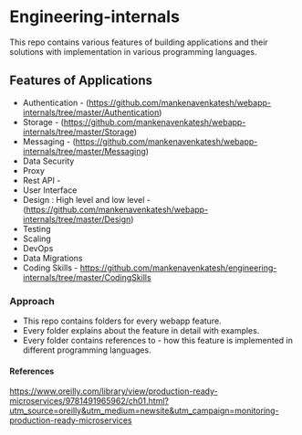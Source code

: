 # Engineering-internals
This repo contains various features of building applications and their solutions with implementation in various programming languages.

## Features of Applications
- Authentication - (https://github.com/mankenavenkatesh/webapp-internals/tree/master/Authentication)
- Storage - (https://github.com/mankenavenkatesh/webapp-internals/tree/master/Storage)
- Messaging - (https://github.com/mankenavenkatesh/webapp-internals/tree/master/Messaging)
- Data Security
- Proxy
- Rest API - 
- User Interface
- Design : High level and low level - (https://github.com/mankenavenkatesh/webapp-internals/tree/master/Design)
- Testing
- Scaling
- DevOps
- Data Migrations
- Coding Skills - https://github.com/mankenavenkatesh/engineering-internals/tree/master/CodingSkills

### Approach
- This repo contains folders for every webapp feature.
- Every folder explains about the feature in detail with examples.
- Every folder contains references to - how this feature is implemented in different programming languages.


#### References
https://www.oreilly.com/library/view/production-ready-microservices/9781491965962/ch01.html?utm_source=oreilly&utm_medium=newsite&utm_campaign=monitoring-production-ready-microservices
